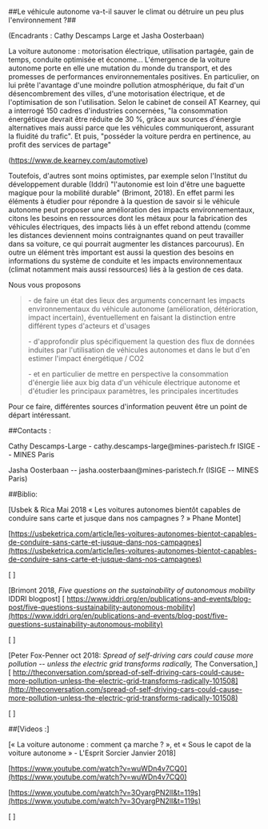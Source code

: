 ##Le véhicule autonome va-t-il sauver le climat ou détruire un peu plus
l'environnement ?##

(Encadrants : Cathy Descamps Large et Jasha Oosterbaan)

La voiture autonome : motorisation électrique, utilisation partagée,
gain de temps, conduite optimisée et économe\... L'émergence de la
voiture autonome porte en elle une mutation du monde du transport, et
des promesses de performances environnementales positives. En
particulier, on lui prête l'avantage d'une moindre pollution
atmosphérique, du fait d'un désencombrement des villes, d'une
motorisation électrique, et de l'optimisation de son l'utilisation.
Selon le cabinet de conseil AT Kearney, qui a interrogé 150 cadres
d\'industries concernées, \"la consommation énergétique devrait être
réduite de 30 %, grâce aux sources d\'énergie alternatives mais aussi
parce que les véhicules communiqueront, assurant la fluidité du
trafic\". Et puis, \"posséder la voiture perdra en pertinence, au profit
des services de partage\"

(<https://www.de.kearney.com/automotive>)

Toutefois, d'autres sont moins optimistes, par exemple selon l\'Institut
du développement durable (Iddri) \"l\'autonomie est loin d\'être une
baguette magique pour la mobilité durable\" (Brimont, 2018). En effet
parmi les éléments à étudier pour répondre à la question de savoir si le
véhicule autonome peut proposer une amélioration des impacts
environnementaux, citons les besoins en ressources dont les métaux pour
la fabrication des véhicules électriques, des impacts liés à un effet
rebond attendu (comme les distances deviennent moins contraignantes
quand on peut travailler dans sa voiture, ce qui pourrait augmenter les
distances parcourus). En outre un élément très important est aussi la
question des besoins en informations du système de conduite et les
impacts environnementaux (climat notamment mais aussi ressources) liés à
la gestion de ces data.

Nous vous proposons

> \- de faire un état des lieux des arguments concernant les impacts
> environnementaux du véhicule autonome (amélioration, détérioration,
> impact incertain), éventuellement en faisant la distinction entre
> différent types d'acteurs et d'usages
>
> \- d'approfondir plus spécifiquement la question des flux de données
> induites par l'utilisation de véhicules autonomes et dans le but d'en
> estimer l\'impact énergétique / CO2
>
> \- et en particulier de mettre en perspective la consommation
> d'énergie liée aux big data d'un véhicule électrique autonome et
> d'étudier les principaux paramètres, les principales incertitudes

Pour ce faire, différentes sources d'information peuvent être un point
de départ intéressant.

##Contacts :

Cathy Descamps-Large - cathy.descamps-large\@mines-paristech.fr ISIGE --
MINES Paris

Jasha Oosterbaan -- jasha.oosterbaan\@mines-paristech.fr (ISIGE -- MINES
Paris)

##Biblio:

[Usbek & Rica Mai 2018 « Les voitures autonomes bientôt capables de
conduire sans carte et jusque dans nos campagnes ? » Phane
Montet]

[https://usbeketrica.com/article/les-voitures-autonomes-bientot-capables-de-conduire-sans-carte-et-jusque-dans-nos-campagnes](https://usbeketrica.com/article/les-voitures-autonomes-bientot-capables-de-conduire-sans-carte-et-jusque-dans-nos-campagnes)

[ ]

[Brimont 2018, *Five questions on the sustainability of autonomous
mobility* IDDRI blogpost] [
https://www.iddri.org/en/publications-and-events/blog-post/five-questions-sustainability-autonomous-mobility](https://www.iddri.org/en/publications-and-events/blog-post/five-questions-sustainability-autonomous-mobility)

[ ]

[Peter Fox-Penner oct 2018: *Spread of self-driving cars could cause
more pollution -- unless the electric grid transforms radically,* The
Conversation,] [
http://theconversation.com/spread-of-self-driving-cars-could-cause-more-pollution-unless-the-electric-grid-transforms-radically-101508](http://theconversation.com/spread-of-self-driving-cars-could-cause-more-pollution-unless-the-electric-grid-transforms-radically-101508)

[ ]

##[Videos :]

[« La voiture autonome : comment ça marche ? », et « Sous le capot de la
voiture autonome » - L\'Esprit Sorcier Janvier 2018]

[https://www.youtube.com/watch?v=wuWDn4v7CQ0](https://www.youtube.com/watch?v=wuWDn4v7CQ0)

[https://www.youtube.com/watch?v=3OyargPN2lI&t=119s](https://www.youtube.com/watch?v=3OyargPN2lI&t=119s)

[ ]
